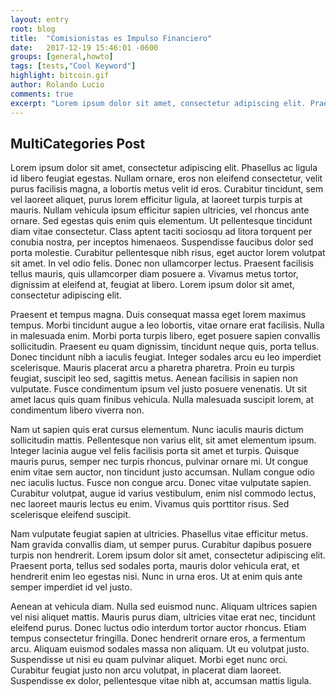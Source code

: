 ```yaml
---
layout: entry
root: blog
title:  "Comisionistas es Impulso Financiero"
date:   2017-12-19 15:46:01 -0600
groups: [general,howto]
tags: [tests,"Cool Keyword"]
highlight: bitcoin.gif
author: Rolando Lucio
comments: true
excerpt: "Lorem ipsum dolor sit amet, consectetur adipiscing elit. Praesent metus orci, gravida congue augue ac, ultricies semper orci. Suspendisse at dui aliquam nunc commodo pulvinar vitae eu arcu. Proin eu egestas nisi, et scelerisque nisl. Donec commodo mi a viverra tincidunt. Integer porttitor odio eu est auctor vestibulum. Pellentesque mattis consectetur augue dignissim semper. Sed euismod ipsum a felis euismod pulvinar. Suspendisse venenatis est sed elit ornare sollicitudin nec at neque."
---
```


## MultiCategories Post

Lorem ipsum dolor sit amet, consectetur adipiscing elit. Phasellus ac ligula id libero feugiat egestas. Nullam ornare, eros non eleifend consectetur, velit purus facilisis magna, a lobortis metus velit id eros. Curabitur tincidunt, sem vel laoreet aliquet, purus lorem efficitur ligula, at laoreet turpis turpis at mauris. Nullam vehicula ipsum efficitur sapien ultricies, vel rhoncus ante ornare. Sed egestas quis enim quis elementum. Ut pellentesque tincidunt diam vitae consectetur. Class aptent taciti sociosqu ad litora torquent per conubia nostra, per inceptos himenaeos. Suspendisse faucibus dolor sed porta molestie. Curabitur pellentesque nibh risus, eget auctor lorem volutpat sit amet. In vel odio felis. Donec non ullamcorper lectus. Praesent facilisis tellus mauris, quis ullamcorper diam posuere a. Vivamus metus tortor, dignissim at eleifend at, feugiat at libero. Lorem ipsum dolor sit amet, consectetur adipiscing elit.

Praesent et tempus magna. Duis consequat massa eget lorem maximus tempus. Morbi tincidunt augue a leo lobortis, vitae ornare erat facilisis. Nulla in malesuada enim. Morbi porta turpis libero, eget posuere sapien convallis sollicitudin. Praesent eu quam dignissim, tincidunt neque quis, porta tellus. Donec tincidunt nibh a iaculis feugiat. Integer sodales arcu eu leo imperdiet scelerisque. Mauris placerat arcu a pharetra pharetra. Proin eu turpis feugiat, suscipit leo sed, sagittis metus. Aenean facilisis in sapien non vulputate. Fusce condimentum ipsum vel justo posuere venenatis. Ut sit amet lacus quis quam finibus vehicula. Nulla malesuada suscipit lorem, at condimentum libero viverra non.

Nam ut sapien quis erat cursus elementum. Nunc iaculis mauris dictum sollicitudin mattis. Pellentesque non varius elit, sit amet elementum ipsum. Integer lacinia augue vel felis facilisis porta sit amet et turpis. Quisque mauris purus, semper nec turpis rhoncus, pulvinar ornare mi. Ut congue enim vitae sem auctor, non tincidunt justo accumsan. Nullam congue odio nec iaculis luctus. Fusce non congue arcu. Donec vitae vulputate sapien. Curabitur volutpat, augue id varius vestibulum, enim nisl commodo lectus, nec laoreet mauris lectus eu enim. Vivamus quis porttitor risus. Sed scelerisque eleifend suscipit.

Nam vulputate feugiat sapien at ultricies. Phasellus vitae efficitur metus. Nam gravida convallis diam, ut semper purus. Curabitur dapibus posuere turpis non hendrerit. Lorem ipsum dolor sit amet, consectetur adipiscing elit. Praesent porta, tellus sed sodales porta, mauris dolor vehicula erat, et hendrerit enim leo egestas nisi. Nunc in urna eros. Ut at enim quis ante semper imperdiet id vel justo.

Aenean at vehicula diam. Nulla sed euismod nunc. Aliquam ultrices sapien vel nisi aliquet mattis. Mauris purus diam, ultricies vitae erat nec, tincidunt eleifend purus. Donec luctus odio interdum tortor auctor rhoncus. Etiam tempus consectetur fringilla. Donec hendrerit ornare eros, a fermentum arcu. Aliquam euismod sodales massa non aliquam. Ut eu volutpat justo. Suspendisse ut nisi eu quam pulvinar aliquet. Morbi eget nunc orci. Curabitur feugiat justo non arcu volutpat, in placerat diam laoreet. Suspendisse ex dolor, pellentesque vitae nibh at, accumsan mattis ligula.